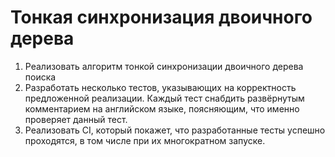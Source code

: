 # Тонкая синхронизация двоичного дерева

1. Реализовать алгоритм тонкой синхронизации двоичного дерева поиска
2. Разработать несколько тестов, указывающих на корректность предложенной реализации. Каждый тест снабдить развёрнутым комментарием на английском языке, поясняющим, что именно проверяет данный тест.
3. Реализовать CI, который покажет, что разработанные тесты успешно проходятся, в том числе при их многократном запуске.
